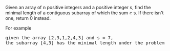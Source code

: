 Given an array of n positive integers and a positive integer s, find the minimal length of a contiguous subarray of which the sum ≥ s. If there isn't one, return 0 instead.

For example
<pre>
given the array [2,3,1,2,4,3] and s = 7,
the subarray [4,3] has the minimal length under the problem constraint.
</pre>
